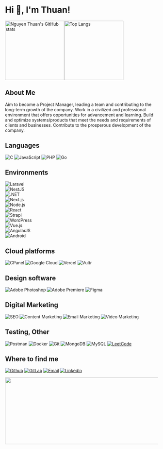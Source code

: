 # Hi 👋, I'm Thuan!

<div style="display: flex; align-items: center;">
  <img src="https://github-readme-stats.vercel.app/api?username=thuanvannguyen&bg_color=30,e96443,904e95&title_color=fff&text_color=fff&icon_color=fff&hide_border=false&include_all_commits=false&count_private=true&show_icons=true" alt="Nguyen Thuan's GitHub stats" style="height: 195px;">
  <img src="https://github-readme-stats.vercel.app/api/top-langs/?username=thuanvannguyen&bg_color=30,e96443,904e95&title_color=fff&text_color=fff&icon_color=fff&layout=compact&langs_count=8" alt="Top Langs" style="height: 195px;">
</div>

## About Me

Aim to become a Project Manager, leading a team and
contributing to the long-term growth of the company.
Work in a civilized and professional environment that offers opportunities for
advancement and learning.
Build and optimize systems/products that meet the needs and requirements of clients
and businesses. Contribute to the prosperous development of the company.

## Languages

![C](https://img.shields.io/badge/C-00599C?logo=c&logoColor=white)
![JavaScript](https://img.shields.io/badge/JavaScript-F7DF1E?logo=javascript&logoColor=black)
![PHP](https://img.shields.io/badge/PHP-777BB4?logo=php&logoColor=white)
![Go](https://img.shields.io/badge/Go-00ADD8?logo=go&logoColor=white)

## Environments

![Laravel](https://img.shields.io/badge/Laravel-FF2D20?logo=laravel&logoColor=white)  
![NestJS](https://img.shields.io/badge/NestJS-E0234E?logo=nestjs&logoColor=white)  
![.NET](https://img.shields.io/badge/.NET-512BD4?logo=.net&logoColor=white)  
![Next.js](https://img.shields.io/badge/Next.js-000000?logo=next.js&logoColor=white)  
![Node.js](https://img.shields.io/badge/Node.js-43853D?logo=node.js&logoColor=white)  
![React](https://img.shields.io/badge/React-61DAFB?logo=react&logoColor=white)  
![Strapi](https://img.shields.io/badge/Strapi-2E7EEA?logo=strapi&logoColor=white)  
![WordPress](https://img.shields.io/badge/WordPress-21759B?logo=wordpress&logoColor=white)  
![Vue.js](https://img.shields.io/badge/Vue.js-4FC08D?logo=vue.js&logoColor=white)  
![AngularJS](https://img.shields.io/badge/AngularJS-DD0031?logo=angularjs&logoColor=white)  
![Android](https://img.shields.io/badge/Android-3DDC84?logo=android&logoColor=white)  

## Cloud platforms

![CPanel](https://img.shields.io/badge/cPanel-FF6C2C?logo=cpanel&logoColor=white)
![Google Cloud](https://img.shields.io/badge/Google_Cloud-4285F4?logo=google-cloud&logoColor=white)
![Vercel](https://img.shields.io/badge/Vercel-000000?logo=vercel&logoColor=white)
![Vultr](https://img.shields.io/badge/Vultr-007BFC?logo=vultr&logoColor=white)

## Design software

![Adobe Photoshop](https://img.shields.io/badge/Adobe%20Photoshop-31A8FF?logo=adobe%20photoshop&logoColor=white)
![Adobe Premiere](https://img.shields.io/badge/Adobe%20Premiere-9999FF?logo=adobe%20premiere&logoColor=white)
![Figma](https://img.shields.io/badge/Figma-F24E1E?logo=figma&logoColor=white)

## Digital Marketing

![SEO](https://img.shields.io/badge/SEO-4285F4?logo=google&logoColor=white)
![Content Marketing](https://img.shields.io/badge/Content%20Marketing-FF6F61?logo=contentful&logoColor=white)
![Email Marketing](https://img.shields.io/badge/Email%20Marketing-D14836?logo=gmail&logoColor=white)
![Video Marketing](https://img.shields.io/badge/Video%20Marketing-FF0000?logo=youtube&logoColor=white)

## Testing, Other

![Postman](https://img.shields.io/badge/Postman-FF6C37?logo=postman&logoColor=white)
![Docker](https://img.shields.io/badge/Docker-2496ED?logo=docker&logoColor=white)
![Git](https://img.shields.io/badge/Git-F05032?logo=git&logoColor=white)
![MongoDB](https://img.shields.io/badge/MongoDB-47A248?logo=mongodb&logoColor=white)
![MySQL](https://img.shields.io/badge/MySQL-00000F?logo=mysql&logoColor=white)
[![LeetCode](https://img.shields.io/badge/LeetCode-FFA116?logo=leetcode&logoColor=white)](https://leetcode.com/u/nguyenthuankma/)

## Where to find me

[![Github](https://img.shields.io/badge/GitHub-100000?logo=github&logoColor=white)](https://github.com/thuanvannguyen)
[![GitLab](https://img.shields.io/badge/GitLab-330F63?logo=github&logoColor=white)](https://gitlab.com/thuannbjsc)
[![Email](https://img.shields.io/badge/Email-D14836?logo=gmail&logoColor=white)](mailto:nguyenthuankma@gmail.com)
[![LinkedIn](https://img.shields.io/badge/LinkedIn-0077B5?logo=linkedin&logoColor=white)](https://www.linkedin.com/in/nguyen-van-thuan-987b8415a)<br>

<img width="800" height="220" src="https://streak-stats.demolab.com?user=thuanvannguyen&theme=highcontrast&hide_border=true&border_radius=5&card_width=800">

